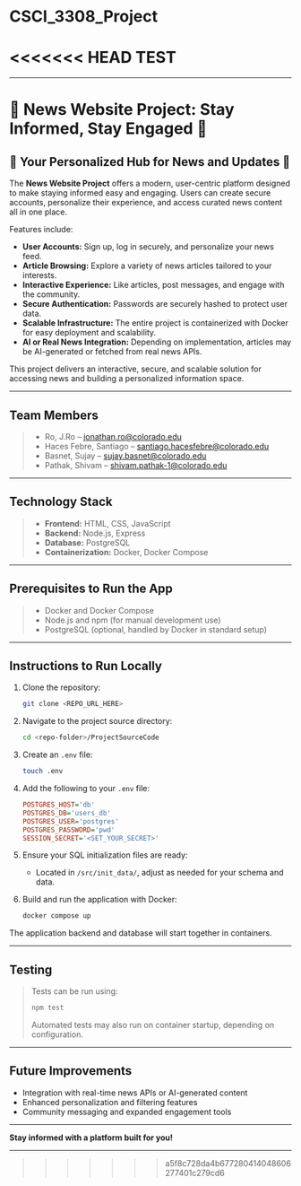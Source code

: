 # CSCI_3308_Project
<<<<<<< HEAD
TEST
=======

---

# 📰 News Website Project: Stay Informed, Stay Engaged 📰

## 🌟 Your Personalized Hub for News and Updates 🌟

The **News Website Project** offers a modern, user-centric platform designed to make staying informed easy and engaging. Users can create secure accounts, personalize their experience, and access curated news content all in one place.

Features include:

* **User Accounts:** Sign up, log in securely, and personalize your news feed.
* **Article Browsing:** Explore a variety of news articles tailored to your interests.
* **Interactive Experience:** Like articles, post messages, and engage with the community.
* **Secure Authentication:** Passwords are securely hashed to protect user data.
* **Scalable Infrastructure:** The entire project is containerized with Docker for easy deployment and scalability.
* **AI or Real News Integration:** Depending on implementation, articles may be AI-generated or fetched from real news APIs.

This project delivers an interactive, secure, and scalable solution for accessing news and building a personalized information space.

---

##  Team Members

> * Ro, J.Ro – [jonathan.ro@colorado.edu](mailto:jonathan.ro@colorado.edu)
> * Haces Febre, Santiago – [santiago.hacesfebre@colorado.edu](mailto:santiago.hacesfebre@colorado.edu)
> * Basnet, Sujay – [sujay.basnet@colorado.edu](mailto:sujay.basnet@colorado.edu)
> * Pathak, Shivam – [shivam.pathak-1@colorado.edu](mailto:shivam.pathak-1@colorado.edu)

---

##  Technology Stack

> * **Frontend:** HTML, CSS, JavaScript
> * **Backend:** Node.js, Express
> * **Database:** PostgreSQL
> * **Containerization:** Docker, Docker Compose

---

## Prerequisites to Run the App

> * Docker and Docker Compose
> * Node.js and npm (for manual development use)
> * PostgreSQL (optional, handled by Docker in standard setup)

---

##  Instructions to Run Locally

1. Clone the repository:

   ```bash
   git clone <REPO_URL_HERE>
   ```

2. Navigate to the project source directory:

   ```bash
   cd <repo-folder>/ProjectSourceCode
   ```

3. Create an `.env` file:

   ```bash
   touch .env
   ```

4. Add the following to your `.env` file:

   ```ini
   POSTGRES_HOST='db'
   POSTGRES_DB='users_db'
   POSTGRES_USER='postgres'
   POSTGRES_PASSWORD='pwd'
   SESSION_SECRET='<SET_YOUR_SECRET>'
   ```

5. Ensure your SQL initialization files are ready:

   * Located in `/src/init_data/`, adjust as needed for your schema and data.

6. Build and run the application with Docker:

   ```bash
   docker compose up
   ```

The application backend and database will start together in containers.

---

##  Testing

> Tests can be run using:
>
> ```bash
> npm test
> ```
>
> Automated tests may also run on container startup, depending on configuration.

---

##  Future Improvements

* Integration with real-time news APIs or AI-generated content
* Enhanced personalization and filtering features
* Community messaging and expanded engagement tools

---

**Stay informed with a platform built for you!**

---
>>>>>>> a5f8c728da4b677280414048606277401c279cd6
